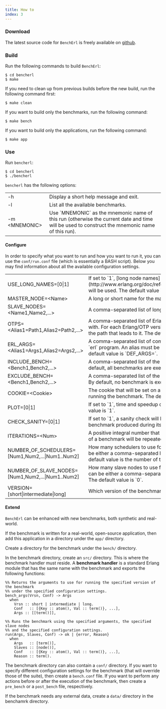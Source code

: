 ```yaml
---
title: How to
index: 3
---
```


### Download

The latest source code for `BenchErl` is freely available on [github](https://github.com/k4t3r1n4/Bencherl).

### Build

Run the following commands to build `BenchErl`:

~~~~~{.bash}
$ cd bencherl
$ make
~~~~~

If you need to clean up from previous builds before the new build, run the following command first:

~~~~~{.bash}
$ make clean 
~~~~~

If you want to build only the benchmarks, run the following command:

~~~~~{.bash}
$ make bench
~~~~~

If you want to build only the applications, run the following command:

~~~~~{.bash}
$ make app
~~~~~

### Use

Run `bencherl`:

~~~~~{.bash}	
$ cd bencherl
$ ./bencherl  
~~~~~

`bencherl` has the following options:

<table border="0" cellpadding="5">
	<tr>
		<td class="option-name">-h</td>
		<td class="option-description">Display a short help message and exit.</td>
	</tr>
	<tr>
		<td class="option-name">-l</td>
		<td class="option-description">List all the available benchmarks.</td>
	</tr>
	<tr>
		<td class="option-name">-m &lt;MNEMONIC&gt;</td>
		<td class="option-description">Use `MNEMONIC` as the mnemonic name of this run (otherwise the current date and time will be used to construct the mnemonic name of this run).</td>
	</tr>
</table>

#### Configure

In order to specify what you want to run and how you want to run it, you can use the `conf/run.conf` file (which is essentially a BASH script). Below you may find information about all the available configuration settings.

<table border="0" cellpadding="5">
	<tr>
		<td class="configuration-name">USE_LONG_NAMES=[0|1]</td>
		<td class="configuration-description">If set to `1`, [long node names](http://www.erlang.org/doc/reference_manual/distributed.html#id82803) will be used. The default value is `1`.</td>
	</tr>
	<tr>
		<td class="configuration-name">MASTER_NODE=&lt;Name&gt;</td>
		<td class="configuration-description">A long or short name for the master node. The default value is `master`.</td>
	</tr>
	<tr>
		<td class="configuration-name">SLAVE_NODES=&lt;Name1,Name2,...&gt;</td>
		<td class="configuration-description">A comma-separated list of long or short names for the slave nodes.</td>
	</tr>
	<tr>
		<td class="configuration-name">OTPS=&lt;Alias1=Path1,Alias2=Path2,...&gt;</td>
		<td class="configuration-description">A comma-separated list of Erlang/OTP versions to run the benchmarks with. For each Erlang/OTP version, you must specify a unique alias and the path that leads to it. The default value is `DEF_OTP=`.</td>
	</tr>
	<tr>
		<td class="configuration-name">ERL_ARGS=&lt;Alias1=Args1,Alias2=Args2,...&gt;</td>
		<td class="configuration-description">A comma-separated list of command-line argument sets to pass to the `erl` program. An alias must be specified for each argument set. The default value is `DEF_ARGS=`.</td>
	</tr>
	<tr>
		<td class="configuration-name">INCLUDE_BENCH=&lt;Bench1,Bench2,...&gt;</td>
		<td class="configuration-description">A comma-separated list of the benchmarks that you want to run. By default, all benchmarks are executed.</td>
	</tr>
	<tr>
		<td class="configuration-name">EXCLUDE_BENCH=&lt;Bench1,Bench2,...&gt;</td>
		<td class="configuration-description">A comma-separated list of the benchmarks that you do not want to run. By default, no benchmark is excluded.</td>
	</tr>
	<tr>
		<td class="configuration-name">COOKIE=&lt;Cookie&gt;</td>
		<td class="configuration-description">The cookie that will be set on all Erlang nodes that will be used for running the benchmark. The default cookie is `cookie`.</td>
	</tr>
	<tr>
		<td class="configuration-name">PLOT=[0|1]</td>
		<td class="configuration-description">If set to `1`, time and speedup diagrams will be produced. The default value is `1`.</td>
	</tr>
	<tr>
		<td class="configuration-name">CHECK_SANITY=[0|1]</td>
		<td class="configuration-description">If set to `1`, a sanity check will be performed on the results that each benchmark produced during its execution.</td>
	</tr>
	<tr>
		<td class="configuration-name">ITERATIONS=&lt;Num&gt;</td>
		<td class="configuration-description">A positive integral number that controls how many times each execution of a benchmark will be repeated. The default value is `1`.</td>
	</tr>
	<tr>
		<td class="configuration-name">NUMBER_OF_SCHEDULERS=[Num1,Num2,...|Num1..Num2]</td>
		<td class="configuration-description">How many schedulers to use for running each benchmark. The value can be either a comma-separated list of integers or a range of integers. The default value is the number of the CPU cores of the system.</td>
	</tr>
	<tr>
		<td class="configuration-name">NUMBER_OF_SLAVE_NODES=[Num1,Num2,...|Num1..Num2]</td>
		<td class="configuration-description">How many slave nodes to use for running each benchmark. The value can be either a comma-separated list of integers or a range od integers. The default value is `0`.</td>
	</tr>
	<tr>
		<td class="configuration-name">VERSION=[short|intermediate|long]</td>
		<td class="configuration-description">Which version of the benchmarks to run. The default value is `long`.</td>
	</tr>
</table>

#### Extend

`BenchErl` can be enhanced with new benchmarks, both synthetic and real-world.

If the benchmark is written for a real-world, open-source application, then add this application in a directory under the `app/` directory.

Create a directory for the benchmark under the `bench/` directory.

In the benchmark directory, create an `src/` directory. This is where the benchmark handler must reside. A **benchmark handler** is a standard Erlang module that has the same name with the benchmark and exports the following functions: 

~~~~~{.bash}
%% Returns the arguments to use for running the specified version of the benchmark 
%% under the specified configuration settings.
bench_args(Vrsn, Conf) -> Args
  when
    Vrsn :: short | intermediate | long.
    Conf   :: [{Key :: atom(), Val :: term()}, ...],
    Args :: [[term()]],

%% Runs the benchmark using the specified arguments, the specified slave nodes
%% and the specified configuration settings.
run(Args, Slaves, Conf) -> ok | {error, Reason}
  when
    Args   :: [term()],
    Slaves :: [node()],
    Conf   :: [{Key :: atom(), Val :: term()}, ...],
    Reason :: term().
~~~~~

The benchmark directory can also contain a `conf/` directory. If you want to specify different configuration settings for the benchmark (that will override those of the suite), then create a `bench.conf` file. If you want to perform any actions before or after the execution of the benchmark, then create a `pre_bench` or a `post_bench` file, respectively.
 
If the benchmark needs any external data, create a `data/` directory in the benchamrk directory.
 
